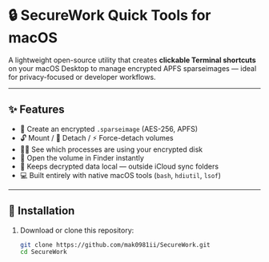 # 🔒 SecureWork Quick Tools for macOS

A lightweight open-source utility that creates **clickable Terminal shortcuts** on your macOS Desktop to manage encrypted APFS sparseimages — ideal for privacy-focused or developer workflows.

---

## ✨ Features
- 🧱 Create an encrypted `.sparseimage` (AES-256, APFS)
- 🔓 Mount / 🧩 Detach / ⚡ Force-detach volumes
- 🕵️‍♂️ See which processes are using your encrypted disk
- 💾 Open the volume in Finder instantly
- 🧠 Keeps decrypted data local — outside iCloud sync folders
- 💻 Built entirely with native macOS tools (`bash`, `hdiutil`, `lsof`)

---

## 🧩 Installation
1. Download or clone this repository:
   ```bash
   git clone https://github.com/mak0981ii/SecureWork.git
   cd SecureWork
